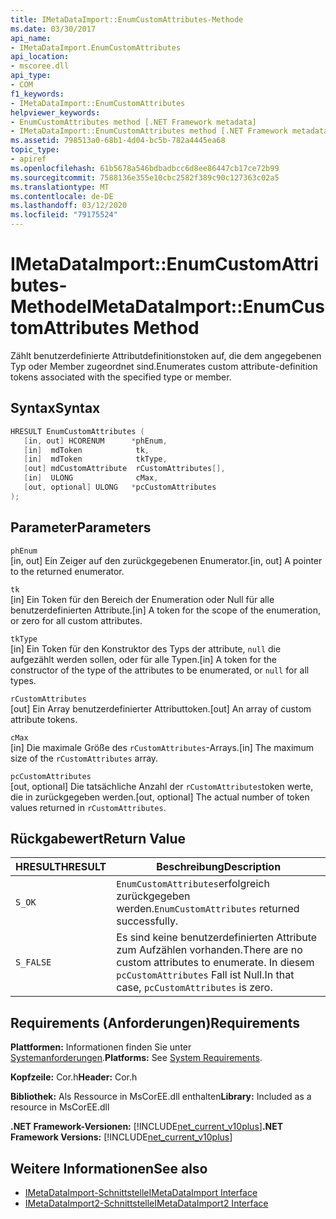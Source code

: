 ```yaml
---
title: IMetaDataImport::EnumCustomAttributes-Methode
ms.date: 03/30/2017
api_name:
- IMetaDataImport.EnumCustomAttributes
api_location:
- mscoree.dll
api_type:
- COM
f1_keywords:
- IMetaDataImport::EnumCustomAttributes
helpviewer_keywords:
- EnumCustomAttributes method [.NET Framework metadata]
- IMetaDataImport::EnumCustomAttributes method [.NET Framework metadata]
ms.assetid: 798513a0-68b1-4d04-bc5b-782a4445ea68
topic_type:
- apiref
ms.openlocfilehash: 61b5678a546bdbadbcc6d8ee86447cb17ce72b99
ms.sourcegitcommit: 7588136e355e10cbc2582f389c90c127363c02a5
ms.translationtype: MT
ms.contentlocale: de-DE
ms.lasthandoff: 03/12/2020
ms.locfileid: "79175524"
---
```

# <a name="imetadataimportenumcustomattributes-method"></a><span data-ttu-id="0e9d7-102">IMetaDataImport::EnumCustomAttributes-Methode</span><span class="sxs-lookup"><span data-stu-id="0e9d7-102">IMetaDataImport::EnumCustomAttributes Method</span></span>
<span data-ttu-id="0e9d7-103">Zählt benutzerdefinierte Attributdefinitionstoken auf, die dem angegebenen Typ oder Member zugeordnet sind.</span><span class="sxs-lookup"><span data-stu-id="0e9d7-103">Enumerates custom attribute-definition tokens associated with the specified type or member.</span></span>  
  
## <a name="syntax"></a><span data-ttu-id="0e9d7-104">Syntax</span><span class="sxs-lookup"><span data-stu-id="0e9d7-104">Syntax</span></span>  
  
```cpp  
HRESULT EnumCustomAttributes (
   [in, out] HCORENUM      *phEnum,  
   [in]  mdToken            tk,
   [in]  mdToken            tkType,
   [out] mdCustomAttribute  rCustomAttributes[],
   [in]  ULONG              cMax,  
   [out, optional] ULONG   *pcCustomAttributes  
);  
```  
  
## <a name="parameters"></a><span data-ttu-id="0e9d7-105">Parameter</span><span class="sxs-lookup"><span data-stu-id="0e9d7-105">Parameters</span></span>  
 `phEnum`  
 <span data-ttu-id="0e9d7-106">[in, out] Ein Zeiger auf den zurückgegebenen Enumerator.</span><span class="sxs-lookup"><span data-stu-id="0e9d7-106">[in, out] A pointer to the returned enumerator.</span></span>  
  
 `tk`  
 <span data-ttu-id="0e9d7-107">[in] Ein Token für den Bereich der Enumeration oder Null für alle benutzerdefinierten Attribute.</span><span class="sxs-lookup"><span data-stu-id="0e9d7-107">[in] A token for the scope of the enumeration, or zero for all custom attributes.</span></span>  
  
 `tkType`  
 <span data-ttu-id="0e9d7-108">[in] Ein Token für den Konstruktor des Typs der attribute, `null` die aufgezählt werden sollen, oder für alle Typen.</span><span class="sxs-lookup"><span data-stu-id="0e9d7-108">[in] A token for the constructor of the type of the attributes to be enumerated, or `null` for all types.</span></span>  
  
 `rCustomAttributes`  
 <span data-ttu-id="0e9d7-109">[out] Ein Array benutzerdefinierter Attributtoken.</span><span class="sxs-lookup"><span data-stu-id="0e9d7-109">[out] An array of custom attribute tokens.</span></span>  
  
 `cMax`  
 <span data-ttu-id="0e9d7-110">[in] Die maximale Größe des `rCustomAttributes`-Arrays.</span><span class="sxs-lookup"><span data-stu-id="0e9d7-110">[in] The maximum size of the `rCustomAttributes` array.</span></span>  
  
 `pcCustomAttributes`  
 <span data-ttu-id="0e9d7-111">[out, optional] Die tatsächliche Anzahl der `rCustomAttributes`token werte, die in zurückgegeben werden.</span><span class="sxs-lookup"><span data-stu-id="0e9d7-111">[out, optional] The actual number of token values returned in `rCustomAttributes`.</span></span>  
  
## <a name="return-value"></a><span data-ttu-id="0e9d7-112">Rückgabewert</span><span class="sxs-lookup"><span data-stu-id="0e9d7-112">Return Value</span></span>  
  
|<span data-ttu-id="0e9d7-113">HRESULT</span><span class="sxs-lookup"><span data-stu-id="0e9d7-113">HRESULT</span></span>|<span data-ttu-id="0e9d7-114">Beschreibung</span><span class="sxs-lookup"><span data-stu-id="0e9d7-114">Description</span></span>|  
|-------------|-----------------|  
|`S_OK`|<span data-ttu-id="0e9d7-115">`EnumCustomAttributes`erfolgreich zurückgegeben werden.</span><span class="sxs-lookup"><span data-stu-id="0e9d7-115">`EnumCustomAttributes` returned successfully.</span></span>|  
|`S_FALSE`|<span data-ttu-id="0e9d7-116">Es sind keine benutzerdefinierten Attribute zum Aufzählen vorhanden.</span><span class="sxs-lookup"><span data-stu-id="0e9d7-116">There are no custom attributes to enumerate.</span></span> <span data-ttu-id="0e9d7-117">In diesem `pcCustomAttributes` Fall ist Null.</span><span class="sxs-lookup"><span data-stu-id="0e9d7-117">In that case, `pcCustomAttributes` is zero.</span></span>|  
  
## <a name="requirements"></a><span data-ttu-id="0e9d7-118">Requirements (Anforderungen)</span><span class="sxs-lookup"><span data-stu-id="0e9d7-118">Requirements</span></span>  
 <span data-ttu-id="0e9d7-119">**Plattformen:** Informationen finden Sie unter [Systemanforderungen](../../../../docs/framework/get-started/system-requirements.md).</span><span class="sxs-lookup"><span data-stu-id="0e9d7-119">**Platforms:** See [System Requirements](../../../../docs/framework/get-started/system-requirements.md).</span></span>  
  
 <span data-ttu-id="0e9d7-120">**Kopfzeile:** Cor.h</span><span class="sxs-lookup"><span data-stu-id="0e9d7-120">**Header:** Cor.h</span></span>  
  
 <span data-ttu-id="0e9d7-121">**Bibliothek:** Als Ressource in MsCorEE.dll enthalten</span><span class="sxs-lookup"><span data-stu-id="0e9d7-121">**Library:** Included as a resource in MsCorEE.dll</span></span>  
  
 <span data-ttu-id="0e9d7-122">**.NET Framework-Versionen:** [!INCLUDE[net_current_v10plus](../../../../includes/net-current-v10plus-md.md)]</span><span class="sxs-lookup"><span data-stu-id="0e9d7-122">**.NET Framework Versions:** [!INCLUDE[net_current_v10plus](../../../../includes/net-current-v10plus-md.md)]</span></span>  
  
## <a name="see-also"></a><span data-ttu-id="0e9d7-123">Weitere Informationen</span><span class="sxs-lookup"><span data-stu-id="0e9d7-123">See also</span></span>

- [<span data-ttu-id="0e9d7-124">IMetaDataImport-Schnittstelle</span><span class="sxs-lookup"><span data-stu-id="0e9d7-124">IMetaDataImport Interface</span></span>](../../../../docs/framework/unmanaged-api/metadata/imetadataimport-interface.md)
- [<span data-ttu-id="0e9d7-125">IMetaDataImport2-Schnittstelle</span><span class="sxs-lookup"><span data-stu-id="0e9d7-125">IMetaDataImport2 Interface</span></span>](../../../../docs/framework/unmanaged-api/metadata/imetadataimport2-interface.md)
